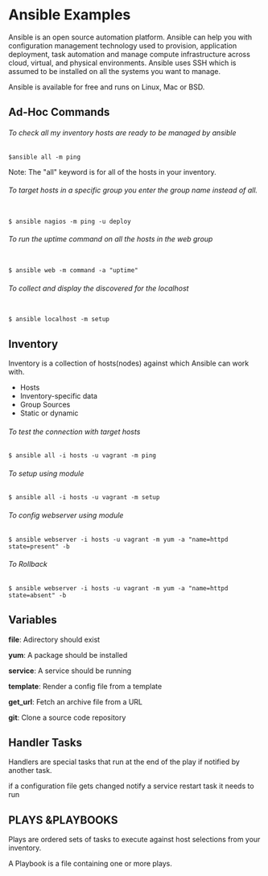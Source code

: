 # Ansible Examples

Ansible is an open source automation platform. Ansible can help you with configuration management technology used to provision, application deployment, task automation and manage compute infrastructure across cloud, virtual, and physical environments. Ansible uses SSH which is assumed to be installed on all the systems you want to manage.

Ansible is available for free and runs on Linux, Mac or BSD. 

## Ad-Hoc Commands

 ###### To check all my inventory hosts are ready to be managed by ansible
 ```
 $ansible all -m ping
 ```
 
 Note: The "all" keyword is for all of the hosts in your inventory.
 
 ###### To target hosts in a specific group you enter the group name instead of all.
 ```
 
 $ ansible nagios -m ping -u deploy
 ````
 ###### To run the uptime command on all the hosts in the web group
 ```
 
 $ ansible web -m command -a "uptime"
 ```
 ###### To collect and display the discovered for the localhost
 ```
 
 $ ansible localhost -m setup
 ```
 ## Inventory
 
 Inventory is a collection of hosts(nodes) against which Ansible can work with.
 
 * Hosts 					
 * Inventory-specific data
 * Group Sources 
 * Static or dynamic
 
 ###### To test the connection with target hosts
 ```
 $ ansible all -i hosts -u vagrant -m ping
 ```
 
 ###### To setup using module
 ```
 $ ansible all -i hosts -u vagrant -m setup
 ```
 ###### To config webserver using module
 ```
 $ ansible webserver -i hosts -u vagrant -m yum -a "name=httpd state=present" -b
 ```
 
 ###### To Rollback
 ```
 $ ansible webserver -i hosts -u vagrant -m yum -a "name=httpd state=absent" -b
 ```
 
 ## Variables
 
 **file**: Adirectory should exist
 
 **yum**: A package should be installed
 
 **service**: A service should be running
 
 **template**: Render a config file from a template
 
 **get_url**: Fetch an archive file from a URL
 
 **git**: Clone a source code repository
 
 
 ## Handler Tasks
 
 Handlers are special tasks that run at the end of the play if notified by another task.
 
 if a configuration file gets changed notify a service restart task it needs to run

## PLAYS &PLAYBOOKS

 Plays are ordered sets of tasks to execute against host selections from your inventory.
	
 A Playbook is a file containing one or more plays.
